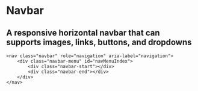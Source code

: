 # Navbar

## A responsive horizontal **navbar** that can supports images, links, buttons, and dropdowns

```
<nav class="navbar" role="navigation" aria-label="navigation">
    <div class="navbar-menu" id="navMenuIndex">
        <div class="navbar-start"></div>
        <div class="navbar-end"></div>
    </div>
</nav>
```

